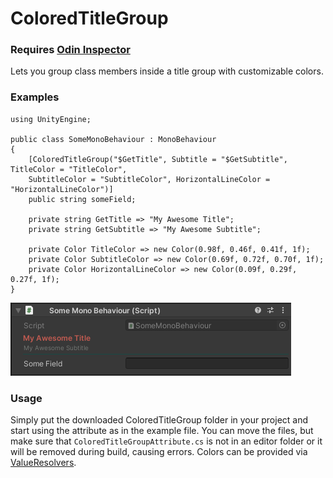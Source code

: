 # ColoredTitleGroup

### Requires [Odin Inspector]

Lets you group class members inside a title group with customizable colors.

### Examples
```CSharp
using UnityEngine;

public class SomeMonoBehaviour : MonoBehaviour
{
    [ColoredTitleGroup("$GetTitle", Subtitle = "$GetSubtitle", TitleColor = "TitleColor", 
    SubtitleColor = "SubtitleColor", HorizontalLineColor = "HorizontalLineColor")]
    public string someField;

    private string GetTitle => "My Awesome Title";
    private string GetSubtitle => "My Awesome Subtitle";

    private Color TitleColor => new Color(0.98f, 0.46f, 0.41f, 1f);
    private Color SubtitleColor => new Color(0.69f, 0.72f, 0.70f, 1f);
    private Color HorizontalLineColor => new Color(0.09f, 0.29f, 0.27f, 1f);
}
```

![](Example.png)

### Usage
Simply put the downloaded ColoredTitleGroup folder in your project
and start using the attribute as in the example file.
You can move the files, but make sure that `ColoredTitleGroupAttribute.cs`
is not in an editor folder or it will be removed during build, causing errors.
Colors can be provided via [ValueResolvers].

[Odin Inspector]: https://odininspector.com/
[ValueResolvers]: https://odininspector.com/documentation/sirenix.odininspector.editor.valueresolvers.valueresolver-1
